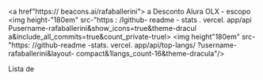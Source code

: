 <a href"https:// beacons.ai/rafaballerini">
a Desconto Alura
OLX - escopo
<img height-"180em" src-"https : /Igithub- readme - stats . vercel. app/api Pusername-rafaballerini&show_icons=true&theme-dracul a&include_all_commits=true&count_private-truel>
<img height"180em" src-"https: //github-readme -stats. vercel. app/api/top-langs/ ?username-rafaballerini&layout- compact&1langs_count-16&theme-dracula"/>
</div>
Lista de 
